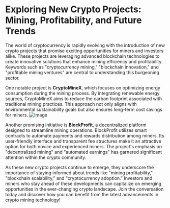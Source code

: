 # Exploring New Crypto Projects: Mining, Profitability, and Future Trends

The world of cryptocurrency is rapidly evolving with the introduction of new crypto projects that promise exciting opportunities for miners and investors alike. These projects are leveraging advanced blockchain technologies to create innovative solutions that enhance mining efficiency and profitability. Keywords such as "cryptocurrency mining," "blockchain innovation," and "profitable mining ventures" are central to understanding this burgeoning sector.

One notable project is **CryptoMineX**, which focuses on optimizing energy consumption during the mining process. By integrating renewable energy sources, CryptoMineX aims to reduce the carbon footprint associated with traditional mining practices. This approach not only aligns with environmental sustainability goals but also ensures long-term cost savings for miners. ![Image](https://github.com/user-attachments/assets/b6e7b7a2-655e-4d44-8baa-20c566a3cb65)

Another promising initiative is **BlockProfit**, a decentralized platform designed to streamline mining operations. BlockProfit utilizes smart contracts to automate payments and rewards distribution among miners. Its user-friendly interface and transparent fee structures make it an attractive option for both novice and experienced miners. The project's emphasis on "decentralized mining" and "automated earnings" has garnered significant attention within the crypto community.

As these new crypto projects continue to emerge, they underscore the importance of staying informed about trends like "mining profitability," "blockchain scalability," and "cryptocurrency adoption." Investors and miners who stay ahead of these developments can capitalize on emerging opportunities in the ever-changing crypto landscape. Join the conversation today and discover how you can benefit from the latest advancements in crypto mining technology!